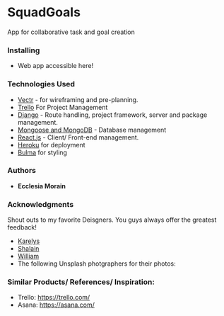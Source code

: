 # SquadGoals
App for collaborative task and goal creation


### Installing
 - Web app accessible here! 

### Technologies Used
- [Vectr](http://vectr.com) - for wireframing and pre-planning.
- [Trello](https://trello.com/b/4UXOAV53/squadgoalsapp) For Project Management
- [Django](https://www.djangoproject.com/) - Route handling, project framework, server and package management.
- [Mongoose and MongoDB](https://mongoosejs.com/) - Database management
- [React.js](https://reactjs.org/) - Client/ Front-end management.
- [Heroku](http://heroku.com) for deployment
- [Bulma](https://bulma.io/) for styling 

### Authors

* **Ecclesia Morain** 

### Acknowledgments
Shout outs to my favorite Deisgners. You guys always offer the greatest feedback!
* [Karelys](https://github.com/karelyssouto)
* [Shalain](https://github.com/shalaind)
* [William](https://github.com/wsnjie)
* The following Unsplash photgraphers for their photos: 


### Similar Products/ References/ Inspiration: 
- Trello: https://trello.com/
- Asana: https://asana.com/
